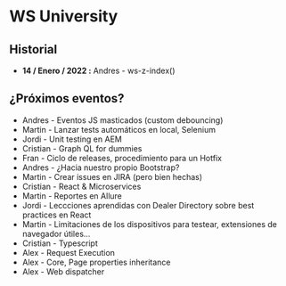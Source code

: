 # WS University

## Historial

+ **14 / Enero / 2022 :** Andres - ws-z-index()

## ¿Próximos eventos?

+ Andres - Eventos JS masticados (custom debouncing)
+ Martin - Lanzar tests automáticos en local, Selenium
+ Jordi - Unit testing en AEM
+ Cristian - Graph QL for dummies
+ Fran - Ciclo de releases, procedimiento para un Hotfix
+ Andres - ¿Hacia nuestro propio Bootstrap?
+ Martin - Crear issues en JIRA (pero bien hechas)
+ Cristian - React & Microservices
+ Martin - Reportes en Allure
+ Jordi - Leccciones aprendidas con Dealer Directory sobre best practices en React
+ Martin - Limitaciones de los dispositivos para testear, extensiones de navegador útiles...
+ Cristian - Typescript
+ Alex - Request Execution
+ Alex - Core, Page properties inheritance
+ Alex - Web dispatcher